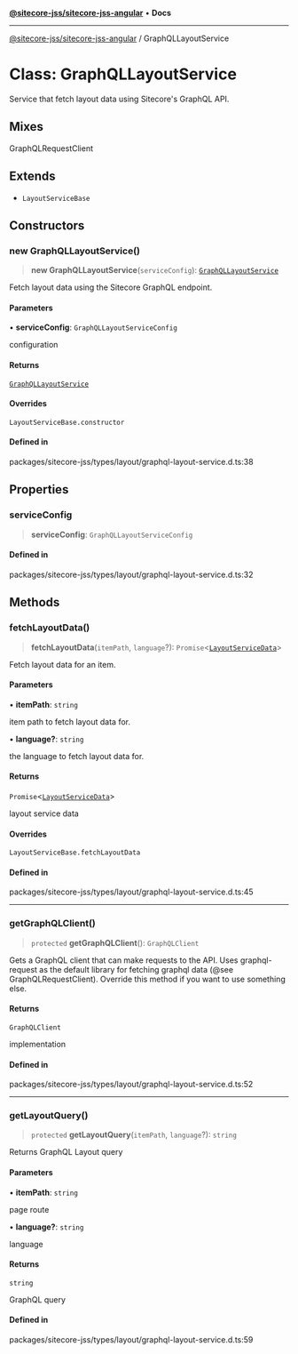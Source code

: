 [**@sitecore-jss/sitecore-jss-angular**](../README.md) • **Docs**

***

[@sitecore-jss/sitecore-jss-angular](../README.md) / GraphQLLayoutService

# Class: GraphQLLayoutService

Service that fetch layout data using Sitecore's GraphQL API.

## Mixes

GraphQLRequestClient

## Extends

- `LayoutServiceBase`

## Constructors

### new GraphQLLayoutService()

> **new GraphQLLayoutService**(`serviceConfig`): [`GraphQLLayoutService`](GraphQLLayoutService.md)

Fetch layout data using the Sitecore GraphQL endpoint.

#### Parameters

• **serviceConfig**: `GraphQLLayoutServiceConfig`

configuration

#### Returns

[`GraphQLLayoutService`](GraphQLLayoutService.md)

#### Overrides

`LayoutServiceBase.constructor`

#### Defined in

packages/sitecore-jss/types/layout/graphql-layout-service.d.ts:38

## Properties

### serviceConfig

> **serviceConfig**: `GraphQLLayoutServiceConfig`

#### Defined in

packages/sitecore-jss/types/layout/graphql-layout-service.d.ts:32

## Methods

### fetchLayoutData()

> **fetchLayoutData**(`itemPath`, `language`?): `Promise`\<[`LayoutServiceData`](../interfaces/LayoutServiceData.md)\>

Fetch layout data for an item.

#### Parameters

• **itemPath**: `string`

item path to fetch layout data for.

• **language?**: `string`

the language to fetch layout data for.

#### Returns

`Promise`\<[`LayoutServiceData`](../interfaces/LayoutServiceData.md)\>

layout service data

#### Overrides

`LayoutServiceBase.fetchLayoutData`

#### Defined in

packages/sitecore-jss/types/layout/graphql-layout-service.d.ts:45

***

### getGraphQLClient()

> `protected` **getGraphQLClient**(): `GraphQLClient`

Gets a GraphQL client that can make requests to the API. Uses graphql-request as the default
library for fetching graphql data (@see GraphQLRequestClient). Override this method if you
want to use something else.

#### Returns

`GraphQLClient`

implementation

#### Defined in

packages/sitecore-jss/types/layout/graphql-layout-service.d.ts:52

***

### getLayoutQuery()

> `protected` **getLayoutQuery**(`itemPath`, `language`?): `string`

Returns GraphQL Layout query

#### Parameters

• **itemPath**: `string`

page route

• **language?**: `string`

language

#### Returns

`string`

GraphQL query

#### Defined in

packages/sitecore-jss/types/layout/graphql-layout-service.d.ts:59
